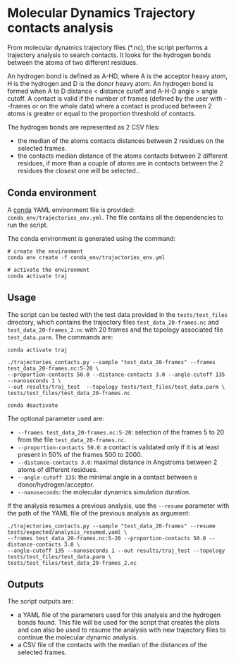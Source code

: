 # Molecular Dynamics Trajectory contacts analysis

From molecular dynamics trajectory files (*.nc), the script performs a trajectory analysis to search contacts. It 
looks for the hydrogen bonds between the atoms of two different residues. 

An hydrogen bond is defined as A-HD, where A is the acceptor heavy atom, H is the hydrogen and D is the donor heavy 
atom. An hydrogen bond is formed when A to D distance < distance cutoff and A-H-D angle > angle cutoff.
A contact is valid if the number of frames (defined by the user with --frames or on the whole data) where a contact 
is produced between 2 atoms is greater or equal to the proportion threshold of contacts.

The hydrogen bonds are represented as 2 CSV files:
   - the median of the atoms contacts distances between 2 residues on the selected frames.
   - the contacts median distance of the atoms contacts between 2 different residues, if more than a couple of atoms are
   in contacts between the 2 residues the closest one will be selected..

## Conda environment

A [conda](https://docs.conda.io/projects/conda/en/latest/index.html) YAML environment file is provided: 
`conda_env/trajectories_env.yml`. The file contains all the dependencies to run the script.

The conda environment is generated using the command:
```shell script
# create the environment
conda env create -f conda_env/trajectories_env.yml

# activate the environment
conda activate traj
```

## Usage

The script can be tested with the test data provided in the `tests/test_files` directory, which contains the trajectory 
files `test_data_20-frames.nc` and `test_data_20-frames_2.nc` with 20 frames and the topology associated file \
`test_data.parm`. The commands are:

```shell script
conda activate traj

./trajectories_contacts.py --sample "test_data_20-frames" --frames test_data_20-frames.nc:5-20 \
--proportion-contacts 50.0 --distance-contacts 3.0 --angle-cutoff 135 --nanoseconds 1 \
--out results/traj_test  --topology tests/test_files/test_data.parm \
tests/test_files/test_data_20-frames.nc 

conda deactivate
```

The optional parameter used are:
- `--frames test_data_20-frames.nc:5-20`: selection of the frames 5 to 20 from the file `test_data_20-frames.nc`.
- `--proportion-contacts 50.0`: a contact is validated only if it is at least present in 50% of the frames 500 to 2000.
- `--distance-contacts 3.0`: maximal distance in Angstroms between 2 atoms of different residues.
- `--angle-cutoff 135`: the minimal angle in a contact between a donor/hydrogen/acceptor.
- `--nanoseconds`: the molecular dynamics simulation duration.

If the analysis resumes a previous analysis, use the `--resume` parameter with the path of the YAML file of the 
previous analysis as argument:

```shell script
./trajectories_contacts.py --sample "test_data_20-frames" --resume tests/expected/analysis_resumed.yaml \
--frames test_data_20-frames.nc:5-20 --proportion-contacts 50.0 --distance-contacts 3.0 \
--angle-cutoff 135 --nanoseconds 1 --out results/traj_test --topology tests/test_files/test_data.parm \
tests/test_files/test_data_20-frames_2.nc
```

## Outputs

The script outputs are:
- a YAML file of the parameters used for this analysis and the hydrogen bonds found. This file will be used for the 
script that creates the plots and can also be used to resume the analysis with new trajectory files to continue the 
molecular dynamic analysis. 
- a CSV file of the contacts with the median of the distances of the selected frames.